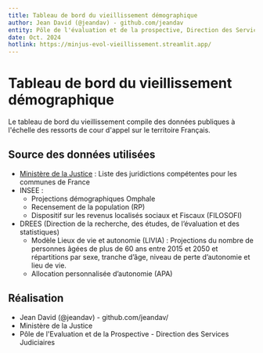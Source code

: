 ```yaml
---
title: Tableau de bord du vieillissement démographique
author: Jean David (@jeandav) - github.com/jeandav
entity: Pôle de l'évaluation et de la prospective, Direction des Services Judiciaires (DSJ), Ministère de la Justice
date: Oct. 2024
hotlink: https://minjus-evol-vieillissement.streamlit.app/
---
```


# Tableau de bord du vieillissement démographique
Le tableau de bord du vieillissement compile des données publiques à l'échelle des ressorts de cour d'appel sur le territoire Français.

## Source des données utilisées
- [Ministère de la Justice](https://www.data.gouv.fr/fr/datasets/liste-des-juridictions-competentes-pour-les-communes-de-france/) : Liste des juridictions compétentes pour les communes de France
- INSEE :
    - Projections démographiques Omphale
    - Recensement de la population (RP)
    - Dispositif sur les revenus localisés sociaux et Fiscaux (FILOSOFI)
- DREES (Direction de la recherche, des études, de l’évaluation et des statistiques)
    - Modèle Lieux de vie et autonomie (LIVIA) : Projections du nombre de personnes âgées de plus de 60 ans entre 2015 et 2050 et répartitions par sexe, tranche d’âge, niveau de perte d’autonomie et lieu de vie.
    - Allocation personnalisée d’autonomie (APA)

## Réalisation
- Jean David (@jeandav) - github.com/jeandav/
- Ministère de la Justice
- Pôle de l'Evaluation et de la Prospective - Direction des Services Judiciaires